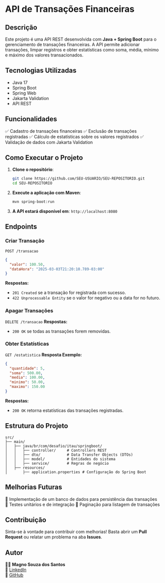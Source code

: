 # API de Transações Financeiras

## Descrição
Este projeto é uma API REST desenvolvida com **Java + Spring Boot** para o gerenciamento de transações financeiras. A API permite adicionar transações, limpar registros e obter estatísticas como soma, média, mínimo e máximo dos valores transacionados.

## Tecnologias Utilizadas
- Java 17
- Spring Boot
- Spring Web
- Jakarta Validation
- API REST

## Funcionalidades
✅ Cadastro de transações financeiras
✅ Exclusão de transações registradas
✅ Cálculo de estatísticas sobre os valores registrados
✅ Validação de dados com Jakarta Validation

## Como Executar o Projeto
1. **Clone o repositório**:
   ```bash
   git clone https://github.com/SEU-USUARIO/SEU-REPOSITORIO.git
   cd SEU-REPOSITORIO
   ```

2. **Execute a aplicação com Maven**:
   ```bash
   mvn spring-boot:run
   ```

3. **A API estará disponível em**: `http://localhost:8080`

## Endpoints
### Criar Transação
`POST /transacao`
```json
{
  "valor": 100.50,
  "dataHora": "2025-03-03T21:20:10.789-03:00"
}
```
**Respostas:**
- `201 Created` se a transação for registrada com sucesso.
- `422 Unprocessable Entity` se o valor for negativo ou a data for no futuro.

### Apagar Transações
`DELETE /transacao`
**Respostas:**
- `200 OK` se todas as transações forem removidas.

### Obter Estatísticas
`GET /estatistica`
**Resposta Exemplo:**
```json
{
  "quantidade": 5,
  "soma": 500.00,
  "media": 100.00,
  "minimo": 50.00,
  "maximo": 150.00
}
```
**Respostas:**
- `200 OK` retorna estatísticas das transações registradas.

## Estrutura do Projeto
```
src/
├── main/
│   ├── java/br/com/desafio/itau/springboot/
│   │   ├── controller/     # Controllers REST
│   │   ├── dto/            # Data Transfer Objects (DTOs)
│   │   ├── model/          # Entidades do sistema
│   │   ├── service/        # Regras de negócio
│   ├── resources/
│       ├── application.properties # Configuração do Spring Boot
```

## Melhorias Futuras
🚀 Implementação de um banco de dados para persistência das transações
🚀 Testes unitários e de integração
🚀 Paginação para listagem de transações

## Contribuição
Sinta-se à vontade para contribuir com melhorias! Basta abrir um **Pull Request** ou relatar um problema na aba **Issues**.

## Autor
👨‍💻 **Magno Souza dos Santos**  
🔗 [LinkedIn](https://www.linkedin.com/in/magno-souza-dos-santos)  
🔗 [GitHub](https://www.github.com/MSouza27)

